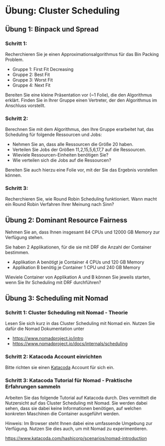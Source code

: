 # Übung: Cluster Scheduling

## Übung 1: Binpack und Spread

### Schritt 1:
Recherchieren Sie je einen Approximationsalgorithmus für das Bin Packing Problem.
* Gruppe 1: First Fit Decreasing
* Gruppe 2: Best Fit
* Gruppe 3: Worst Fit
* Gruppe 4: Next Fit

Bereiten Sie eine kleine Präsentation vor (~1 Folie), die den Algorithmus erklärt.
Finden Sie in Ihrer Gruppe einen Vertreter, der den Algorithmus im Anschluss vorstellt.

### Schritt 2:
Berechnen Sie mit dem Algorithmus, den Ihre Gruppe erarbeitet hat, das Scheduling
 für folgende Ressourcen und Jobs:
- Nehmen Sie an, dass alle Ressourcen die Größe 20 haben.
- Verteilen Sie Jobs der Größen 11,2,15,5,6,17,7 auf die Ressourcen.
- Wieviele Ressourcen-Einheiten benötigen Sie?
- Wie verteilen sich die Jobs auf die Ressourcen?

Bereiten Sie auch hierzu eine Folie vor, mit der Sie das Ergebnis vorstellen können.

### Schritt 3:
Recherchieren Sie, wie Round Robin Scheduling funktioniert.
Wann macht ein Round Robin Verfahren Ihrer Meinung nach Sinn?

## Übung 2: Dominant Resource Fairness
Nehmen Sie an, dass Ihnen insgesamt 84 CPUs und 12000 GB Memory zur Verfügung stehen.

Sie haben 2 Applikationen, für die sie mit DRF die Anzahl der Container bestimmen.

* Applikation A benötigt je Container 4 CPUs und 120 GB Memory
* Applikation B benötig je Container 1 CPU und 240 GB Memory

Wieviele Container von Applikation A und B können Sie jeweils starten, wenn Sie Ihr 
Scheduling mit DRF durchführen?

## Übung 3: Scheduling mit Nomad 

### Schritt 1: Cluster Scheduling mit Nomad - Theorie
Lesen Sie sich kurz in das Cluster Scheduling mit Nomad ein.
Nutzen Sie dafür die Nomad Dokumentation unter 

* https://www.nomadproject.io/intro
* https://www.nomadproject.io/docs/internals/scheduling

### Schritt 2: Katacoda Account einrichten

Bitte richten sie einen [Katacoda](https://www.katacoda.com/) Account für sich ein.

### Schritt 3: Katacoda Tutorial für Nomad - Praktische Erfahrungen sammeln

Arbeiten Sie das folgende Tutorial auf Katacoda durch. 
Dies vermittelt die Nutzersicht auf das Cluster Scheduling mit Nomad. 
Sie werden dabei sehen, dass sie dabei keine Informationen benötigen, 
auf welchen konkreten Maschinen die Container 
ausgeführt werden. 

Hinweis: Im Browser steht Ihnen dabei eine umfassende Umgebung zur Verfügung. 
Nutzen Sie dies auch, um mit Nomad zu experimentieren.

https://www.katacoda.com/hashicorp/scenarios/nomad-introduction